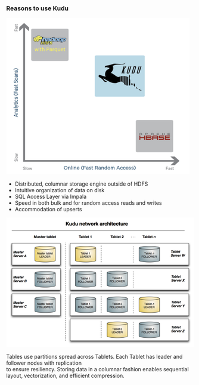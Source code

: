 ### Reasons to use Kudu <br>

<img src="./parquet-kudu-hbase.png" alt="Kudu positioning"/><br>
<ul>
<li>Distributed, columnar storage engine outside of HDFS</li>
<li>Intuitive organization of data on disk</li>
<li>SQL Access Layer via Impala</li>
<li>Speed in both bulk and for random access reads and writes</li>
<li>Accommodation of upserts</li>
</ul>

<img src="./kudu-architecture.png" alt="Kudu architecture"/><br>

Tables use partitions spread across Tablets. Each Tablet has leader and follower nodes with replication <br>
to ensure resiliency. Storing data in a columnar fashion enables sequential layout, vectorization, and efficient compression. <br>



